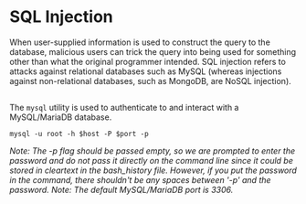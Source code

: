 # SQL Injection

When user-supplied information is used to construct the query to the database, malicious users can trick the query into being used for something other than what the original programmer intended.
SQL injection refers to attacks against relational databases such as MySQL (whereas injections against non-relational databases, such as MongoDB, are NoSQL injection).

##
The `mysql` utility is used to authenticate to and interact with a MySQL/MariaDB database.
```
mysql -u root -h $host -P $port -p
```
*Note: The -p flag should be passed empty, so we are prompted to enter the password and do not pass it directly on the command line since it could be stored in cleartext in the bash_history file.
However, if you put the password in the command, there shouldn't be any spaces between '-p' and the password.*
*Note: The default MySQL/MariaDB port is 3306.*

